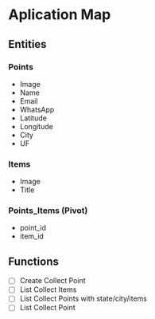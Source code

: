 # Aplication Map

## Entities

### Points

- Image
- Name
- Email
- WhatsApp
- Latitude
- Longitude
- City
- UF

### Items

- Image
- Title

### Points_Items (Pivot)

- point_id
- item_id

## Functions

- [ ] Create Collect Point
- [ ] List Collect Items
- [ ] List Collect Points with state/city/items
- [ ] List Collect Point
